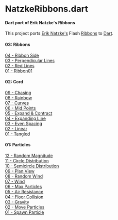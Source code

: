 NatzkeRibbons.dart
========

#### Dart port of Erik Natzke's Ribbons ####

This project ports [Erik Natzke's](http://blog.natzke.com/) Flash [Ribbons](http://www.natzke.com/source) to [Dart](http://www.dartlang.org/).


#### 03: Ribbons ####

<a href="http://robsilv.github.com/NatzkeRibbons.dart/03_Ribbon/04_Ribbon_Side/Ribbon04.html">04 - Ribbon Side</a><br />
<a href="http://robsilv.github.com/NatzkeRibbons.dart/03_Ribbon/03_Perpendicular_Lines/Ribbon03.html">03 - Perpendicular Lines</a><br />
<a href="http://robsilv.github.com/NatzkeRibbons.dart/03_Ribbon/02_Red_Lines/Ribbon02.html">02 - Red Lines</a><br />
<a href="http://robsilv.github.com/NatzkeRibbons.dart/03_Ribbon/01_Ribbon/Ribbon01.html">01 - Ribbon01</a><br />

#### 02: Cord ####

<a href="02_Cord/09_Chasing/Cord09.html">09 - Chasing</a><br />
<a href="02_Cord/08_Rainbow/Cord08.html">08 - Rainbow</a><br />
<a href="02_Cord/07_Curves/Cord07.html">07 - Curves</a><br />
<a href="02_Cord/06_Mid_Points/Cord06.html">06 - Mid Points</a><br />
<a href="02_Cord/05_Expand_Contract/Cord05.html">05 - Expand &amp; Contract</a><br />
<a href="02_Cord/04_Expanding_Line/Cord04.html">04 - Expanding Line</a><br />
<a href="02_Cord/03_Even_Spacing/Cord03.html">03 - Even Spacing</a><br />
<a href="02_Cord/02_Linear/Cord02.html">02 - Linear</a><br />
<a href="02_Cord/01_Tangled/Cord01.html">01 - Tangled</a><br />

#### 01: Particles ####

<a href="01_Particle/12_Random_Magnitude/ParticleEmitter12.html">12 - Random Magnitude</a><br />
<a href="01_Particle/11_Circle_Distribution/ParticleEmitter11.html">11 - Circle Distribution</a><br />
<a href="01_Particle/10_Semicircle_Distribution/ParticleEmitter10.html">10 - Semicircle Distribution</a><br />
<a href="01_Particle/09_Plan_View/ParticleEmitter09.html">09 - Plan View</a><br />
<a href="01_Particle/08_Random_Wind/ParticleEmitter08.html">08 - Random Wind</a><br />
<a href="01_Particle/07_Wind/ParticleEmitter07.html">07 - Wind</a><br />
<a href="01_Particle/06_Max_Particles/ParticleEmitter06.html">06 - Max Particles</a><br />
<a href="01_Particle/05_Air_Resistance/ParticleEmitter05.html">05 - Air Resistance</a><br />
<a href="01_Particle/04_Floor_Collision/ParticleEmitter04.html">04 - Floor Collision</a><br />
<a href="01_Particle/03_Gravity/ParticleEmitter03.html">03 - Gravity</a><br />
<a href="01_Particle/02_Move_Particles/ParticleEmitter02.html">02 - Move Particles</a><br />
<a href="01_Particle/01_Spawn_Particle/ParticleEmitter01.html">01 - Spawn Particle</a><br />